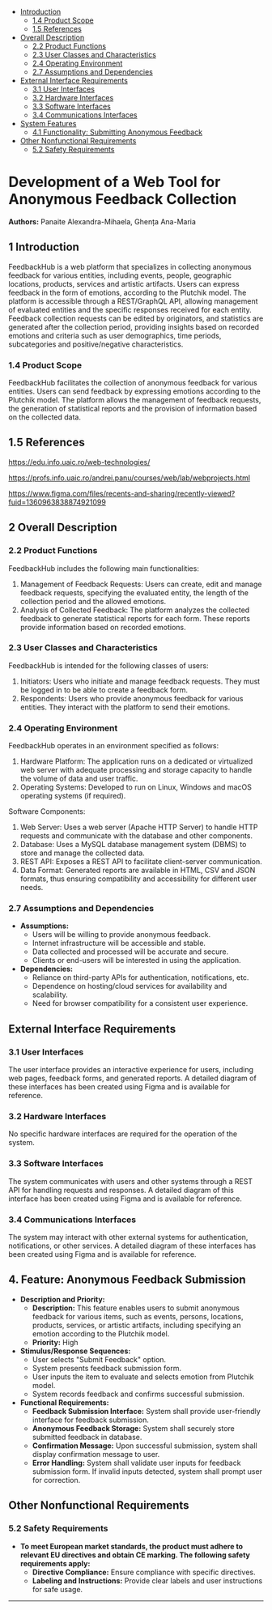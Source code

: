 <!DOCTYPE html>
<html lang="en">
<head>
    <meta charset="UTF-8">
    <meta name="viewport" content="width=device-width, initial-scale=1.0">
    <title>FeH (FeedbackHub)</title>
</head>
<body>

<nav>
    <ul>
        <li><a href="#introduction">Introduction</a>
            <ul>
                <li><a href="#scope">1.4 Product Scope</a></li>
                <li><a href="#references">1.5 References</a></li>
            </ul>
        </li>
        <li><a href="#overall-description">Overall Description</a>
            <ul>
                <li><a href="#functions">2.2 Product Functions</a></li>
                <li><a href="#user-classes">2.3 User Classes and Characteristics</a></li>
                <li><a href="#environment">2.4 Operating Environment</a></li>
                <li><a href="#assumptions">2.7 Assumptions and Dependencies</a></li>
            </ul>
        </li>
        <li><a href="#external-interface-requirements">External Interface Requirements</a>
            <ul>
                <li><a href="#user-interfaces">3.1 User Interfaces</a></li>
                <li><a href="#hardware-interfaces">3.2 Hardware Interfaces</a></li>
                <li><a href="#software-interfaces">3.3 Software Interfaces</a></li>
                <li><a href="#communications-interfaces">3.4 Communications Interfaces</a></li>
            </ul>
        </li>
        <li><a href="#system-features">System Features</a>
            <ul>
                <li><a href="#feature-1">4.1 Functionality: Submitting Anonymous Feedback
</a></li>
            </ul>
        </li>
        <li><a href="#nonfunctional-requirements">Other Nonfunctional Requirements</a>
            <ul>
                <li><a href="#safety">5.2 Safety Requirements</a></li>
            </ul>
        </li>
        
    
</nav>

<h1>Development of a Web Tool for Anonymous Feedback Collection</h1>

<p><strong>Authors:</strong> Panaite Alexandra-Mihaela, Ghența Ana-Maria </p>

<h2 id="introduction">1 Introduction </h2>
<p>FeedbackHub is a web platform that specializes in collecting anonymous feedback for various entities, including events, people, geographic locations, products, services and artistic artifacts. Users can express feedback in the form of emotions, according to the Plutchik model. The platform is accessible through a REST/GraphQL API, allowing management of evaluated entities and the specific responses received for each entity. Feedback collection requests can be edited by originators, and statistics are generated after the collection period, providing insights based on recorded emotions and criteria such as user demographics, time periods, subcategories and positive/negative characteristics.
</p>
<h3 id="product-scope">1.4 Product Scope</h3>

<p>FeedbackHub facilitates the collection of anonymous feedback for various entities. Users can send feedback by expressing emotions according to the Plutchik model. The platform allows the management of feedback requests, the generation of statistical reports and the provision of information based on the collected data.
</p>

<h2 id="references">1.5 References</h2>

<p><a href="https://edu.info.uaic.ro/web-technologies/">https://edu.info.uaic.ro/web-technologies/</a></p>
<p><a href="https://profs.info.uaic.ro/andrei.panu/courses/web/lab/webprojects.html">https://profs.info.uaic.ro/andrei.panu/courses/web/lab/webprojects.html</a></p>
<p><a href="https://www.figma.com/files/recents-and-sharing/recently-viewed?fuid=1360963838874921099">https://www.figma.com/files/recents-and-sharing/recently-viewed?fuid=1360963838874921099</a></p>

<h2 id="overall-description">2 Overall Description</h2>

<h3 id="product-functions">2.2 Product Functions</h3>

<p>FeedbackHub includes the following main functionalities:

</p>

<ol>
    <li>    Management of Feedback Requests: Users can create, edit and manage feedback requests, specifying the evaluated entity, the length of the collection period and the allowed emotions.
</li>
    <li>    Analysis of Collected Feedback: The platform analyzes the collected feedback to generate statistical reports for each form. These reports provide information based on recorded emotions.
</li>
</ol>

<h3 id="user-classes-and-characteristics">2.3 User Classes and Characteristics</h3>

<p>
FeedbackHub is intended for the following classes of users:

</p>

<ol>
    <li>        Initiators: Users who initiate and manage feedback requests. They must be logged in to be able to create a feedback form.

</li>
    <li>   Respondents: Users who provide anonymous feedback for various entities. They interact with the platform to send their emotions.

</li>
</ol>
<h3 id="environment">2.4 Operating Environment</h3>

<p>
FeedbackHub operates in an environment specified as follows:
</p>

<ol>
    <li>           Hardware Platform: The application runs on a dedicated or virtualized web server with adequate processing and storage capacity to handle the volume of data and user traffic.
</li>
    <li>      Operating Systems: Developed to run on Linux, Windows and macOS operating systems (if required).
</li>
</ol>
        <p>
             Software Components:
        </p>
        <ol> 
         <li>                  Web Server: Uses a web server (Apache HTTP Server) to handle HTTP requests and communicate with the database and other components.
</li>
    <li>             Database: Uses a MySQL database management system (DBMS) to store and manage the collected data.
</li>
 <li>           REST API: Exposes a REST API to facilitate client-server communication.
</li>
    <li>      Data Format: Generated reports are available in HTML, CSV and JSON formats, thus ensuring compatibility and accessibility for different user needs.
</li>
        </ol>
    

<h3 id="assumptions">2.7 Assumptions and Dependencies</h3>

<ul>
    <li><strong>Assumptions:</strong>
        <ul>
            <li>Users will be willing to provide anonymous feedback.</li>
            <li>Internet infrastructure will be accessible and stable.</li>
            <li>Data collected and processed will be accurate and secure.</li>
            <li>Clients or end-users will be interested in using the application.</li>
        </ul>
    </li>
    <li><strong>Dependencies:</strong>
        <ul>
            <li>Reliance on third-party APIs for authentication, notifications, etc.</li>
            <li>Dependence on hosting/cloud services for availability and scalability.</li>
            <li>Need for browser compatibility for a consistent user experience.</li>
        </ul>
    </li>
</ul>

<h2 id="external-interface-requirements">External Interface Requirements</h2>

<h3 id="user-interfaces">3.1 User Interfaces</h3>
<p>The user interface provides an interactive experience for users, including web pages, feedback forms, and generated reports. A detailed diagram of these interfaces has been created using Figma and is available for reference.</p>

<h3 id="hardware-interfaces">3.2 Hardware Interfaces</h3>
<p>No specific hardware interfaces are required for the operation of the system.</p>

<h3 id="software-interfaces">3.3 Software Interfaces</h3>
<p>The system communicates with users and other systems through a REST API for handling requests and responses. A detailed diagram of this interface has been created using Figma and is available for reference.</p>

<h3 id="communications-interfaces">3.4 Communications Interfaces</h3>
<p>The system may interact with other external systems for authentication, notifications, or other services. A detailed diagram of these interfaces has been created using Figma and is available for reference.</p>


<h2 id="anonymous-feedback-submission">4. Feature: Anonymous Feedback Submission</h2>

<ul>
    <li><strong>Description and Priority:</strong>
        <ul>
            <li><strong>Description:</strong> This feature enables users to submit anonymous feedback for various items, such as events, persons, locations, products, services, or artistic artifacts, including specifying an emotion according to the Plutchik model.</li>
            <li><strong>Priority:</strong> High </li>
        </ul>
    </li>
    <li><strong>Stimulus/Response Sequences:</strong>
        <ul>
            <li>User selects "Submit Feedback" option.</li>
            <li>System presents feedback submission form.</li>
            <li>User inputs the item to evaluate and selects emotion from Plutchik model.</li>
            <li>System records feedback and confirms successful submission.</li>
        </ul>
    </li>
    <li><strong>Functional Requirements:</strong>
        <ul>
            <li><strong>Feedback Submission Interface:</strong> System shall provide user-friendly interface for feedback submission.</li>
            <li><strong>Anonymous Feedback Storage:</strong> System shall securely store submitted feedback in database.</li>
            <li><strong>Confirmation Message:</strong> Upon successful submission, system shall display confirmation message to user.</li>
            <li><strong>Error Handling:</strong> System shall validate user inputs for feedback submission form. If invalid inputs detected, system shall prompt user for correction.</li>
        </ul>
    </li>
</ul>


<h2 id="nonfunctional-requirements">Other Nonfunctional Requirements</h2>

<h3 id="safety-requirements">5.2 Safety Requirements</h3>

<ul>
    <li><strong>To meet European market standards, the product must adhere to relevant EU directives and obtain CE marking. The following safety requirements apply:</strong>
        <ul>
            <li><strong>Directive Compliance:</strong> Ensure compliance with specific directives.</li>
            <li><strong>Labeling and Instructions:</strong> Provide clear labels and user instructions for safe usage.</li>
        </ul>
    </li>
</ul>

<hr>


</body>
</html>

